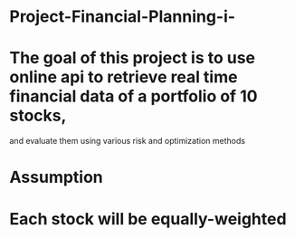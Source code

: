 # Project-Financial-Planning-i-
# The goal of this project is to use online api to retrieve real time financial data of a portfolio of 10 stocks, 
and evaluate them using various risk and optimization methods

# Assumption
# Each stock will be equally-weighted
